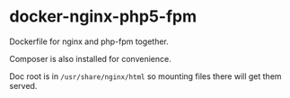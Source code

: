 # docker-nginx-php5-fpm
Dockerfile for nginx and php-fpm together.

Composer is also installed for convenience.

Doc root is in `/usr/share/nginx/html` so mounting files there will get them served.
